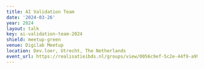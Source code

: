 ```yaml
---
title: AI Validation Team
date: '2024-03-26'
year: 2024
layout: talk
key: ai-validation-team-2024
shield: meetup-green
venue: Digilab Meetup
location: Dev.loer, Utrecht, The Netherlands
event_url: https://realisatieibds.nl/groups/view/0056c9ef-5c2e-44f9-a998-e735f1e9ccaa/federatief-datastelsel/blog/view/1eff7daf-fa67-4b59-84ed-13b427b1bc15/digilab-meetup-een-feit
---
```

